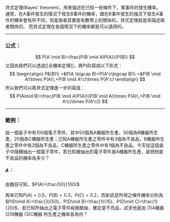 貝式定理(Bayes' theorem)，用來描述在已知一些條件下，某事件的發生機率。通常，在A事件發生的情況下發生B事件的機率，跟在B事件發生的強況下發生A事件的機率會有所不同，但是兩者其實是有數學上的關係的，貝式定理就是來描述兩者關係的。
而貝式定理在各個情況下的機率都是可以適用的。
- - -
### 公式：
$$
P(A \mid B)=\frac{P(B \mid A)P(A)}{P(B)}
$$
又因為我們可以透過[[全機率定理]]，將$P(B)$寫成以下形式：
$$
\begin{align}
P&(B)\\
=&P(A \bigcap B)+P(A^c\bigcap B)\\
=&P(B \mid A)\times P(A)\,+P(B \mid A^c)\times P(A^c)
\end{align}
$$
所以我們可以將貝式定理進一步的寫成：
$$
P(A\mid B)=\frac{P(B \mid A)P(A)}{P(B \mid A)\times P(A)\,+P(B \mid A^c)\times P(A^c)}
$$
- - -
### 範例：
設一個盒子中有100個電子零件，其中50個為A機器所生產，30個為B機器所生產，20個為C機器所生產；已知A機器所生產之零件中有3個為不良品，B機器所生產之零件中有2個為不良品，C機器所生產之零件中有1個為不良品。今天從這個盒子中隨機抽出一個電子零件，若已知被抽出的電子零件是A機器所生產，是問他是不良品的機率為多少？

##### A：
由題目可知，$P(A)=\frac{50}{100}$


再來已知$P(A)=0.5，P(B)=0.3，P(C)=0.2$，而新訊息所得之條件機率分別為$P(D\mid A)=\frac{3}{50}、P(D\mid B)=\frac{1}{15}、P(D\mid C)=\frac{1}{20}$，若已知所抽出之電子零件經檢驗後，確定是不亮品，試求他是由
(1)A機器
(2)B機器
(3)C機器
所生產之機率各為何？